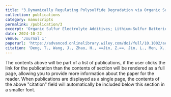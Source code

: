 ```yaml
---
title: "3.Dynamically Regulating Polysulfide Degradation via Organic Sulfur Electrolyte Additives in Lithium-Sulfur Batteries"
collection: publications
category: manuscripts
permalink: /publication/3
excerpt: 'Organic Sulfur Electrolyte Additives; Lithium-Sulfur Batteries'
date: 2024-10-22
venue: 'Journal 1'
paperurl: 'https://advanced.onlinelibrary.wiley.com/doi/full/10.1002/aenm.202402319'
citation: 'Deng, T., Wang, J., Zhao, H., ==Jin, Z.==, Jin, L., Men, X., ... & Xi, K. (2024). Dynamically Regulating Polysulfide Degradation via Organic Sulfur Electrolyte Additives in Lithium‐Sulfur Batteries. Advanced Energy Materials, 14(47), 2402319.'
---
```


The contents above will be part of a list of publications, if the user clicks the link for the publication than the contents of section will be rendered as a full page, allowing you to provide more information about the paper for the reader. When publications are displayed as a single page, the contents of the above "citation" field will automatically be included below this section in a smaller font.
